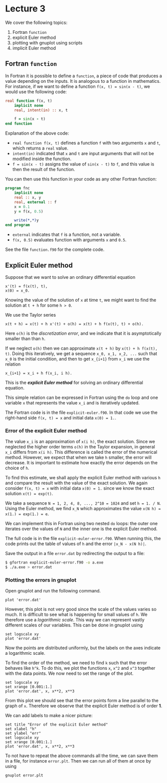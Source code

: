 # Lecture 3

We cover the following topics:

1. Fortran `function`
1. explicit Euler method
1. plotting with gnuplot using scripts
1. implicit Euler method

## Fortran `function`

In Fortran it is possible to define a `function`, a piece of code that
produces a value depending on the inputs. It is analogous to a function
in mathematics. For instance, if we want to define a function `f(x, t) =
sin(x - t)`, we would use the following code:

```fortran
real function f(x, t)
    implicit none
    real, intent(in) :: x, t

    f = sin(x - t)
end function
```

Explanation of the above code:

- `real function f(x, t)` defines a function `f` with two arguments `x`
  and `t`, which returns a `real` value.
- `intent(in)` indicated that `x` and `t` are input arguments that will
  not be modified inside the function.
- `f = sin(x - t)` assigns the value of `sin(x - t)` to `f`, and this
  value is then the result of the function.

You can then use this function in your code as any other Fortran
function:

```fortran
program fnc
    implicit none
    real :: x, y
    real, external :: f
    x = 0.1
    y = f(x, 0.5)

    write(*,*)y
end program
```

- `external` indicates that `f` is a function, not a variable.
- `f(x, 0.5)` evaluates function with arguments `x` and `0.5`.

See the file `function.f90` for the complete code.


## Explicit Euler method

Suppose that we want to solve an ordinary differential equation

```
x'(t) = f(x(t), t),
x(0) = x_0.
```

Knowing the value of the solution of `x` at time `t`, we might want to
find the solution at `t + h` for some `h > 0`.


We use the Taylor series

```
x(t + h) = x(t) + h x'(t) + o(h) = x(t) + h f(x(t), t) + o(h).
```

Here `o(h)` is the _discretization error_, and we indicate that it is
asymptotically smaller than than `h`.

If we neglect `o(h)` then we can approximate `x(t + h)` by `x(t) + h
f(x(t), t)`. Doing this iteratively, we get a sequence `x_0, x_1, x_2, ...`
such that `x_0` is the initial condition, and then to get `x_{i+1}` from
`x_i` we use the relation

```
x_{i+1} = x_i + h f(x_i, i h).
```

This is the ___explicit Euler method___ for solving an ordinary differential
equation.

This simple relation can be expressed in Fortran using the `do` loop and
one variable `x` that represents the value `x_i` and is iteratively
updated.

The Fortran code is in the file `explicit-euler.f90`. In that code we use the right-hand side
`f(x, t) = x` and initial data `x(0) = 1.`.

### Error of the explicit Euler method

The value `x_i` is an approximation of `x(i h)`, the exact solution.
Since we neglected the higher order terms `o(h)` in the Taylor
expansion, in general `x_i` differs from `x(i h)`. This difference is
called the error of the numerical method. However, we expect
that when we take `h` smaller, the error will decrease. It is important
to estimate how exactly the error depends on the choice of `h`.

To find this estimate, we shall apply the explicit Euler method with
various `h` and compare the result with the value of the exact solution.
We again consider `f(x, t) = x` with initial data `x(0) = 1.` since we
know the exact solution `x(t) = exp(t)`.

We take a sequence `N = 1, 2, 4, 8, ..., 2^10 = 1024` and set `h = 1. /
N`.  Using the Euler method, we find `x_N` which approximates the value
`x(N h) = x(1.) = exp(1.) = e`.

We can implement this in Fortran using two nested `do` loops: the outer
one iterates over the values of `N` and the inner one is the explicit
Euler method.

The full code is in the file `explicit-euler-error.f90`. When running
this, the code prints out the table of values of `h` and the error `|x_N - x(N
h)|`.

Save the output in a file `error.dat` by redirecting the output to a
file:

```bash
$ gfortran explicit-euler-error.f90 -o a.exe
$ ./a.exe > error.dat
```

### Plotting the errors in gnuplot

Open gnuplot and run the following command.

```gnuplot
plot 'error.dat'
```

However, this plot is not very good since the scale of the values varies
so much. It is difficult to see what is happening for small values of
`h`. We therefore use a _logarithmic scale_. This way we can represent
vastly different scales of our variables. This can be done in gnuplot
using

```gnuplot
set logscale xy
plot 'error.dat'
```

Now the points are distributed uniformly, but the labels on the axes
indicate a logarithmic scale.

To find the order of the method, we need to find `k` such that the error
behaves like `h^k`. To do this, we plot the functions `x`, `x^2` and
`x^3` together with the data points. We now need to set the range of the
plot.


```gnuplot
set logscale xy
set xrange [0.001:1.]
plot 'error.dat', x, x**2, x**3
```

From this plot we should see that the error points form a line parallel
to the graph of `x`. Therefore we observe that the explicit Euler
method is of order **1**.

We can add labels to make a nicer picture:
```gnuplot
set title "Error of the explicit Euler method"
set xlabel "h"
set ylabel "err"
set logscale xy
set xrange [0.001:1.]
plot 'error.dat', x, x**2, x**3
```

To not have to repeat the above commands all the time, we can save them
in a file, for instance `error.plt`. Then we can run all of them at once
by using

```bash
gnuplot error.plt
```


